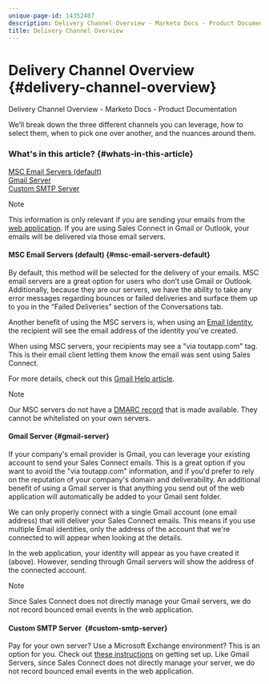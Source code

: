 ```yaml
---
unique-page-id: 14352407
description: Delivery Channel Overview - Marketo Docs - Product Documentation
title: Delivery Channel Overview
---
```


# Delivery Channel Overview {#delivery-channel-overview}

Delivery Channel Overview - Marketo Docs - Product Documentation

We’ll break down the three different channels you can leverage, how to select them, when to pick one over another, and the nuances around them.

### What's in this article? {#whats-in-this-article}

[MSC Email Servers (default)](#msc-email-servers-default)  
[Gmail Server](#gmail-server)  
[Custom SMTP Server](#custom-smtp-server)

>[!NOTE]
>
>This information is only relevant if you are sending your emails from the [web application](http://toutapp.com/login). If you are using Sales Connect in Gmail or Outlook, your emails will be delivered via those email servers.

#### MSC Email Servers (default) {#msc-email-servers-default}

By default, this method will be selected for the delivery of your emails. MSC email servers are a great option for users who don’t use Gmail or Outlook. Additionally, because they are our servers, we have the ability to take any error messages regarding bounces or failed deliveries and surface them up to you in the “Failed Deliveries” section of the Conversations tab.   
  
Another benefit of using the MSC servers is, when using an [Email Identity](https://help.toutapp.com/hc/en-us/articles/215371427), the recipient will see the email address of the identity you've created.

When using MSC servers, your recipients may see a "via toutapp.com" tag. This is their&nbsp;email client letting them know the email was sent using Sales Connect.

For more details, check out this [Gmail Help article](https://support.google.com/mail/answer/1311182?hl=en).

>[!NOTE]
>
>Our MSC servers do not have a [DMARC record](https://dmarc.org/) that is made available. They cannot be whitelisted on your own servers.

#### Gmail&nbsp;Server {#gmail-server}

If your company's email provider is Gmail, you can leverage your existing account to send your Sales Connect emails. This is a great option if you want to avoid the "via toutapp.com" information, and if you'd prefer to rely on the reputation of your company's domain and deliverability. An additional benefit of using a Gmail server is that anything you send out of the web application will automatically be added to your Gmail sent folder.

We can only properly connect with a single Gmail account (one email address) that will deliver your Sales Connect emails. This means if you use multiple Email identities, only the address of the account that we're connected to will appear when looking at the details.

In the web application, your identity will appear as you have created it (above). However, sending through Gmail servers will show the address of the connected account.

>[!NOTE]
>
>Since Sales Connect does not directly manage your Gmail servers, we do not record bounced email events in the web application.

#### Custom SMTP Server&nbsp; {#custom-smtp-server}

Pay for your own server? Use a Microsoft Exchange environment? This is an option for you. Check out [these instructions](http://docs.marketo.com/x/zYTS) on getting set up. Like Gmail Servers,&nbsp;since Sales Connect does not directly manage your server, we do not record bounced email events in the web application.

